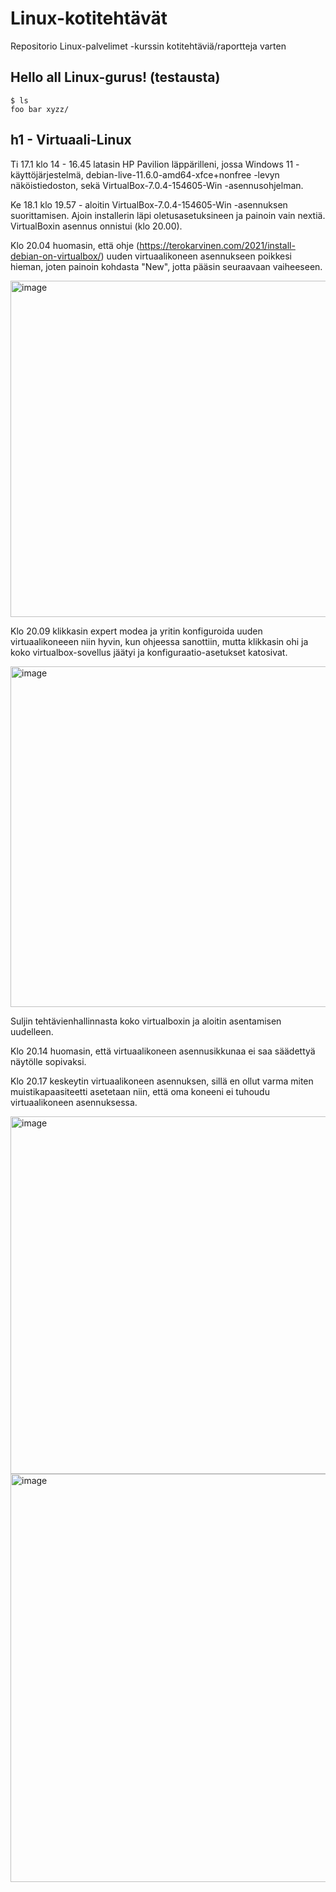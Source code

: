 # Linux-kotitehtävät
Repositorio Linux-palvelimet -kurssin kotitehtäviä/raportteja varten

## Hello all Linux-gurus! (testausta)

    $ ls
    foo bar xyzz/
    

## h1 - Virtuaali-Linux

Ti 17.1 klo 14 - 16.45 latasin HP Pavilion läppärilleni, jossa Windows 11 -käyttöjärjestelmä, debian-live-11.6.0-amd64-xfce+nonfree -levyn näköistiedoston, sekä VirtualBox-7.0.4-154605-Win -asennusohjelman.

Ke 18.1 klo 19.57 - aloitin VirtualBox-7.0.4-154605-Win -asennuksen suorittamisen.
Ajoin installerin läpi oletusasetuksineen ja painoin vain nextiä. VirtualBoxin asennus onnistui (klo 20.00).

Klo 20.04 huomasin, että ohje (https://terokarvinen.com/2021/install-debian-on-virtualbox/) uuden virtuaalikoneen asennukseen poikkesi hieman, joten painoin kohdasta "New", jotta pääsin seuraavaan vaiheeseen.

<img width="538" alt="image" src="https://user-images.githubusercontent.com/89454122/213259854-bdbbd2f0-8426-46d4-a52c-3b68458087bf.png">

Klo 20.09 klikkasin expert modea ja yritin konfiguroida uuden virtuaalikoneeen niin hyvin, kun ohjeessa sanottiin, mutta klikkasin ohi ja koko virtualbox-sovellus jäätyi ja konfiguraatio-asetukset katosivat.

<img width="545" alt="image" src="https://user-images.githubusercontent.com/89454122/213261037-bb4b1e04-7e40-4bc0-951c-b522a978feaf.png">

Suljin tehtävienhallinnasta koko virtualboxin ja aloitin asentamisen uudelleen.

Klo 20.14 huomasin, että virtuaalikoneen asennusikkunaa ei saa säädettyä näytölle sopivaksi.

Klo 20.17 keskeytin virtuaalikoneen asennuksen, sillä en ollut varma miten muistikapaasiteetti asetetaan niin, että oma koneeni ei tuhoudu virtuaalikoneen asennuksessa.

<img width="572" alt="image" src="https://user-images.githubusercontent.com/89454122/213262606-044e2b1e-df53-4c00-8c6b-7f5e294890c0.png">

<img width="653" alt="image" src="https://user-images.githubusercontent.com/89454122/213262661-816fc9c9-5fbb-41c7-9066-681469c73a37.png">

